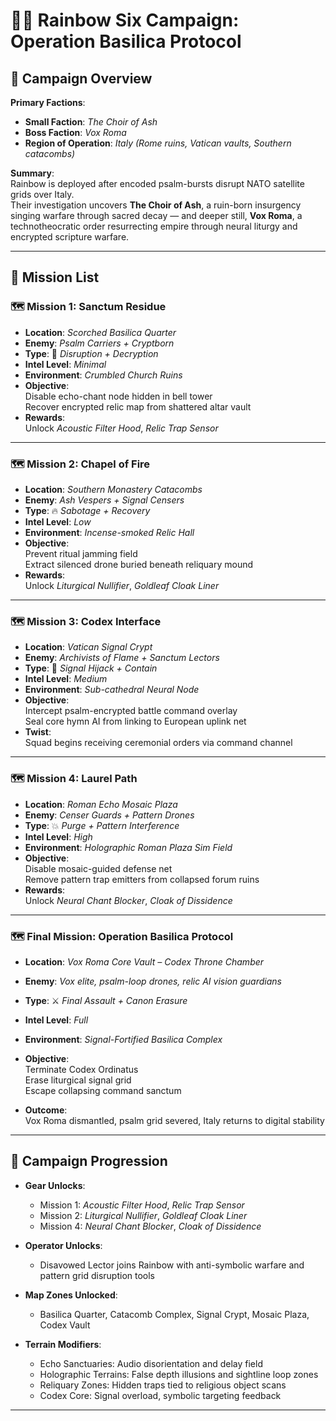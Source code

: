 # 🕵️‍♂️ Rainbow Six Campaign: **Operation Basilica Protocol**

## 🎯 Campaign Overview

**Primary Factions**:  

- **Small Faction**: *The Choir of Ash*  
- **Boss Faction**: *Vox Roma*  
- **Region of Operation**: *Italy (Rome ruins, Vatican vaults, Southern catacombs)*

**Summary**:  
Rainbow is deployed after encoded psalm-bursts disrupt NATO satellite grids over Italy.  
Their investigation uncovers **The Choir of Ash**, a ruin-born insurgency singing warfare through sacred decay — and deeper still, **Vox Roma**, a technotheocratic order resurrecting empire through neural liturgy and encrypted scripture warfare.

---

## 📜 Mission List

### 🗺️ Mission 1: **Sanctum Residue**

- **Location**: *Scorched Basilica Quarter*
- **Enemy**: *Psalm Carriers + Cryptborn*
- **Type**: 🕍 *Disruption + Decryption*
- **Intel Level**: *Minimal*
- **Environment**: *Crumbled Church Ruins*
- **Objective**:  
  Disable echo-chant node hidden in bell tower  
  Recover encrypted relic map from shattered altar vault
- **Rewards**:  
  Unlock *Acoustic Filter Hood*, *Relic Trap Sensor*

---

### 🗺️ Mission 2: **Chapel of Fire**

- **Location**: *Southern Monastery Catacombs*
- **Enemy**: *Ash Vespers + Signal Censers*
- **Type**: 🔥 *Sabotage + Recovery*
- **Intel Level**: *Low*
- **Environment**: *Incense-smoked Relic Hall*
- **Objective**:  
  Prevent ritual jamming field  
  Extract silenced drone buried beneath reliquary mound
- **Rewards**:  
  Unlock *Liturgical Nullifier*, *Goldleaf Cloak Liner*

---

### 🗺️ Mission 3: **Codex Interface**

- **Location**: *Vatican Signal Crypt*
- **Enemy**: *Archivists of Flame + Sanctum Lectors*
- **Type**: 📖 *Signal Hijack + Contain*
- **Intel Level**: *Medium*
- **Environment**: *Sub-cathedral Neural Node*
- **Objective**:  
  Intercept psalm-encrypted battle command overlay  
  Seal core hymn AI from linking to European uplink net
- **Twist**:  
  Squad begins receiving ceremonial orders via command channel

---

### 🗺️ Mission 4: **Laurel Path**

- **Location**: *Roman Echo Mosaic Plaza*
- **Enemy**: *Censer Guards + Pattern Drones*
- **Type**: 💥 *Purge + Pattern Interference*
- **Intel Level**: *High*
- **Environment**: *Holographic Roman Plaza Sim Field*
- **Objective**:  
  Disable mosaic-guided defense net  
  Remove pattern trap emitters from collapsed forum ruins
- **Rewards**:  
  Unlock *Neural Chant Blocker*, *Cloak of Dissidence*

---

### 🗺️ Final Mission: **Operation Basilica Protocol**

- **Location**: *Vox Roma Core Vault – Codex Throne Chamber*
- **Enemy**: *Vox elite, psalm-loop drones, relic AI vision guardians*
- **Type**: ⚔️ *Final Assault + Canon Erasure*
- **Intel Level**: *Full*
- **Environment**: *Signal-Fortified Basilica Complex*
- **Objective**:  
  Terminate Codex Ordinatus  
  Erase liturgical signal grid  
  Escape collapsing command sanctum

- **Outcome**:  
  Vox Roma dismantled, psalm grid severed, Italy returns to digital stability

---

## 🧭 Campaign Progression

- **Gear Unlocks**:
  - Mission 1: *Acoustic Filter Hood*, *Relic Trap Sensor*
  - Mission 2: *Liturgical Nullifier*, *Goldleaf Cloak Liner*
  - Mission 4: *Neural Chant Blocker*, *Cloak of Dissidence*

- **Operator Unlocks**:
  - Disavowed Lector joins Rainbow with anti-symbolic warfare and pattern grid disruption tools

- **Map Zones Unlocked**:
  - Basilica Quarter, Catacomb Complex, Signal Crypt, Mosaic Plaza, Codex Vault

- **Terrain Modifiers**:
  - Echo Sanctuaries: Audio disorientation and delay field  
  - Holographic Terrains: False depth illusions and sightline loop zones  
  - Reliquary Zones: Hidden traps tied to religious object scans  
  - Codex Core: Signal overload, symbolic targeting feedback

---
